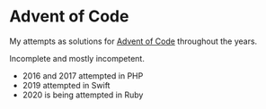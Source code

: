 # Advent of Code

My attempts as solutions for [Advent of Code](https://adventofcode.com) throughout the years.

Incomplete and mostly incompetent.

* 2016 and 2017 attempted in PHP
* 2019 attempted in Swift
* 2020 is being attempted in Ruby
